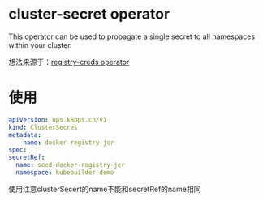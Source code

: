 # cluster-secret operator

This operator can be used to propagate a single secret to all namespaces within your cluster.

想法来源于：[registry-creds operator](https://github.com/alexellis/registry-creds)


# 使用

```yaml
apiVersion: ops.k8ops.cn/v1
kind: ClusterSecret
metadata:
    name: docker-registry-jcr
spec:
secretRef:
  name: seed-docker-registry-jcr
  namespace: kubebuilder-demo
```
使用注意clusterSecert的name不能和secretRef的name相同